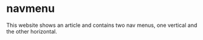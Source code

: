 # navmenu
This website shows an article and contains two nav menus, one vertical and the other horizontal.
